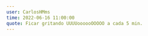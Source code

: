 ```yaml
---
user: CarlosHMms
time: 2022-06-16 11:00:00
quote: Ficar gritando UUUUoooooOOOOO a cada 5 min.
---
```


